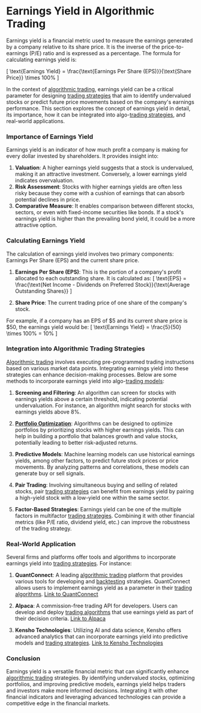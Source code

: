 # **Earnings Yield in Algorithmic Trading**

Earnings yield is a financial metric used to measure the earnings generated by a company relative to its share price. It is the inverse of the price-to-earnings (P/E) ratio and is expressed as a percentage. The formula for calculating earnings yield is:

\[ \text{Earnings Yield} = \frac{\text{Earnings Per Share (EPS)}}{\text{Share Price}} \times 100\% \]

In the context of [algorithmic trading](../a/algorithmic_trading.md), earnings yield can be a critical parameter for designing [trading strategies](../t/trading_strategies.md) that aim to identify undervalued stocks or predict future price movements based on the company's earnings performance. This section explores the concept of earnings yield in detail, its importance, how it can be integrated into algo-[trading strategies](../t/trading_strategies.md), and real-world applications.

### Importance of Earnings Yield
Earnings yield is an indicator of how much profit a company is making for every dollar invested by shareholders. It provides insight into:

1. **Valuation**: A higher earnings yield suggests that a stock is undervalued, making it an attractive investment. Conversely, a lower earnings yield indicates overvaluation.
2. **Risk Assessment**: Stocks with higher earnings yields are often less risky because they come with a cushion of earnings that can absorb potential declines in price.
3. **Comparative Measure**: It enables comparison between different stocks, sectors, or even with fixed-income securities like bonds. If a stock's earnings yield is higher than the prevailing bond yield, it could be a more attractive option.

### Calculating Earnings Yield
The calculation of earnings yield involves two primary components: Earnings Per Share (EPS) and the current share price.

1. **Earnings Per Share (EPS)**: This is the portion of a company's profit allocated to each outstanding share. It is calculated as:
\[ \text{EPS} = \frac{\text{Net Income - Dividends on Preferred Stock}}{\text{Average Outstanding Shares}} \]

2. **Share Price**: The current trading price of one share of the company's stock.

For example, if a company has an EPS of $5 and its current share price is $50, the earnings yield would be:
\[ \text{Earnings Yield} = \frac{5}{50} \times 100\% = 10\% \]

### Integration into Algorithmic Trading Strategies
[Algorithmic trading](../a/algorithmic_trading.md) involves executing pre-programmed trading instructions based on various market data points. Integrating earnings yield into these strategies can enhance decision-making processes. Below are some methods to incorporate earnings yield into algo-[trading models](../t/trading_models.md):

1. **Screening and Filtering**: An algorithm can screen for stocks with earnings yields above a certain threshold, indicating potential undervaluation. For instance, an algorithm might search for stocks with earnings yields above 8%.

2. **[Portfolio Optimization](../p/portfolio_optimization.md)**: Algorithms can be designed to optimize portfolios by prioritizing stocks with higher earnings yields. This can help in building a portfolio that balances growth and value stocks, potentially leading to better risk-adjusted returns.

3. **Predictive Models**: Machine learning models can use historical earnings yields, among other factors, to predict future stock prices or price movements. By analyzing patterns and correlations, these models can generate buy or sell signals.

4. **Pair Trading**: Involving simultaneous buying and selling of related stocks, pair [trading strategies](../t/trading_strategies.md) can benefit from earnings yield by pairing a high-yield stock with a low-yield one within the same sector.

5. **Factor-Based Strategies**: Earnings yield can be one of the multiple factors in multifactor [trading strategies](../t/trading_strategies.md). Combining it with other financial metrics (like P/E ratio, dividend yield, etc.) can improve the robustness of the trading strategy.

### Real-World Application
Several firms and platforms offer tools and algorithms to incorporate earnings yield into [trading strategies](../t/trading_strategies.md). For instance:

1. **QuantConnect**: A leading [algorithmic trading](../a/algorithmic_trading.md) platform that provides various tools for developing and [backtesting](../b/backtesting.md) strategies. QuantConnect allows users to implement earnings yield as a parameter in their [trading algorithms](../t/trading_algorithms.md). 
   [Link to QuantConnect](https://www.quantconnect.com/)

2. **Alpaca**: A commission-free trading API for developers. Users can develop and deploy [trading algorithms](../t/trading_algorithms.md) that use earnings yield as part of their decision criteria.
   [Link to Alpaca](https://alpaca.markets/)

3. **Kensho Technologies**: Utilizing AI and data science, Kensho offers advanced analytics that can incorporate earnings yield into predictive models and [trading strategies](../t/trading_strategies.md).
   [Link to Kensho Technologies](https://www.kensho.com/)

### Conclusion
Earnings yield is a versatile financial metric that can significantly enhance [algorithmic trading](../a/algorithmic_trading.md) strategies. By identifying undervalued stocks, optimizing portfolios, and improving predictive models, earnings yield helps traders and investors make more informed decisions. Integrating it with other financial indicators and leveraging advanced technologies can provide a competitive edge in the financial markets.
